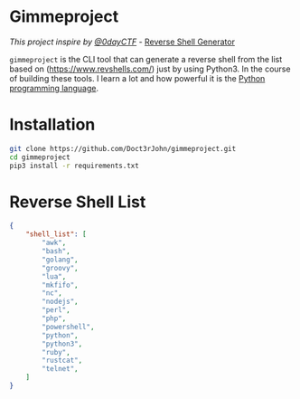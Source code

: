 # Gimmeproject

 _This project inspire by [@0dayCTF](https://twitter.com/0dayCTF)_ - [Reverse Shell Generator](https://www.revshells.com/)

`gimmeproject` is the CLI tool that can generate a reverse shell from the list based on (https://www.revshells.com/) just by using Python3. In the course of building these tools. I learn a lot and how powerful it is the [Python programming language](https://www.python.org/). 

# Installation
```bash
git clone https://github.com/Doct3rJohn/gimmeproject.git
cd gimmeproject
pip3 install -r requirements.txt
```

# Reverse Shell List
```json
{
	"shell_list": [
        "awk",
        "bash",
        "golang",
        "groovy",
        "lua",
        "mkfifo",
        "nc",
        "nodejs",
        "perl",
        "php",
        "powershell",
        "python",
        "python3",
        "ruby",
        "rustcat",
        "telnet",
	]
}
```